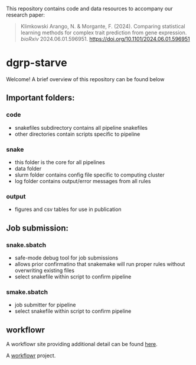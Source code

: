 This repository contains code and data resources to accompany our research paper:

> Klimkowski Arango, N. & Morgante, F. (2024).
> Comparing statistical learning methods for complex trait prediction from gene expression.
> *bioRxiv* 2024.06.01.596951.
> https://doi.org/10.1101/2024.06.01.596951

# dgrp-starve

Welcome! A brief overview of this repository can be found below

## Important folders:

### code
- snakefiles subdirectory contains all pipeline snakefiles
- other directories contain scripts specific to pipeline

### snake
- this folder is the core for all pipelines
- data folder
- slurm folder contains config file specific to computing cluster
- log folder contains output/error messages from all rules

### output
- figures and csv tables for use in publication

## Job submission:

### snake.sbatch
- safe-mode debug tool for job submissions
- allows prior confirmatino that snakemake will run proper rules without overwriting existing files
- select snakefile within script to confirm pipeline

### smake.sbatch
- job submitter for pipeline
- select snakefile within script to confirm pipeline

## workflowr

A workflowr site providing additional detail can be found [here][].

[here]: https://nklimko.github.io/dgrp-starve/index.html

A [workflowr][] project.

[workflowr]: https://github.com/workflowr/workflowr

